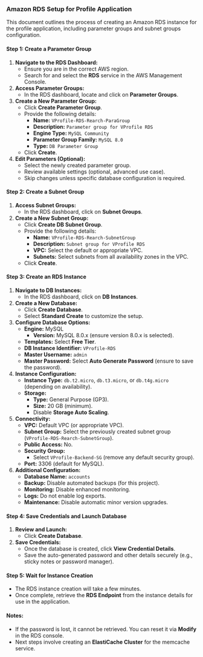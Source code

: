 ### Amazon RDS Setup for Profile Application

This document outlines the process of creating an Amazon RDS instance for the profile application, including parameter groups and subnet groups configuration.

#### **Step 1: Create a Parameter Group**
1. **Navigate to the RDS Dashboard:**
   - Ensure you are in the correct AWS region.
   - Search for and select the **RDS** service in the AWS Management Console.
2. **Access Parameter Groups:**
   - In the RDS dashboard, locate and click on **Parameter Groups**.
3. **Create a New Parameter Group:**
   - Click **Create Parameter Group**.
   - Provide the following details:
     - **Name:** `VProfile-RDS-Rearch-ParaGroup`
     - **Description:** `Parameter group for VProfile RDS`
     - **Engine Type:** `MySQL Community`
     - **Parameter Group Family:** `MySQL 8.0`
     - **Type:** `DB Parameter Group`
   - Click **Create**.
4. **Edit Parameters (Optional):**
   - Select the newly created parameter group.
   - Review available settings (optional, advanced use case).
   - Skip changes unless specific database configuration is required.

#### **Step 2: Create a Subnet Group**
1. **Access Subnet Groups:**
   - In the RDS dashboard, click on **Subnet Groups**.
2. **Create a New Subnet Group:**
   - Click **Create DB Subnet Group**.
   - Provide the following details:
     - **Name:** `VProfile-RDS-Rearch-SubnetGroup`
     - **Description:** `Subnet group for VProfile RDS`
     - **VPC:** Select the default or appropriate VPC.
     - **Subnets:** Select subnets from all availability zones in the VPC.
   - Click **Create**.

#### **Step 3: Create an RDS Instance**
1. **Navigate to DB Instances:**
   - In the RDS dashboard, click on **DB Instances**.
2. **Create a New Database:**
   - Click **Create Database**.
   - Select **Standard Create** to customize the setup.
3. **Configure Database Options:**
   - **Engine:** MySQL
     - **Version:** MySQL 8.0.x (ensure version 8.0.x is selected).
   - **Templates:** Select **Free Tier**.
   - **DB Instance Identifier:** `VProfile-RDS`
   - **Master Username:** `admin`
   - **Master Password:** Select **Auto Generate Password** (ensure to save the password).
4. **Instance Configuration:**
   - **Instance Type:** `db.t2.micro`, `db.t3.micro`, or `db.t4g.micro` (depending on availability).
   - **Storage:**
     - **Type:** General Purpose (GP3).
     - **Size:** 20 GB (minimum).
     - Disable **Storage Auto Scaling**.
5. **Connectivity:**
   - **VPC:** Default VPC (or appropriate VPC).
   - **Subnet Group:** Select the previously created subnet group (`VProfile-RDS-Rearch-SubnetGroup`).
   - **Public Access:** No.
   - **Security Group:**
     - Select `VProfile-Backend-SG` (remove any default security group).
   - **Port:** 3306 (default for MySQL).
6. **Additional Configuration:**
   - **Database Name:** `accounts`
   - **Backup:** Disable automated backups (for this project).
   - **Monitoring:** Disable enhanced monitoring.
   - **Logs:** Do not enable log exports.
   - **Maintenance:** Disable automatic minor version upgrades.

#### **Step 4: Save Credentials and Launch Database**
1. **Review and Launch:**
   - Click **Create Database**.
2. **Save Credentials:**
   - Once the database is created, click **View Credential Details**.
   - Save the auto-generated password and other details securely (e.g., sticky notes or password manager).

#### **Step 5: Wait for Instance Creation**
- The RDS instance creation will take a few minutes.
- Once complete, retrieve the **RDS Endpoint** from the instance details for use in the application.

#### **Notes:**
- If the password is lost, it cannot be retrieved. You can reset it via **Modify** in the RDS console.
- Next steps involve creating an **ElastiCache Cluster** for the memcache service.

